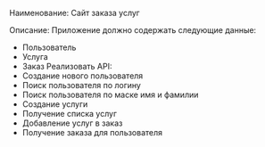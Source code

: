 Наименование: Сайт заказа услуг

Описание:
Приложение должно содержать следующие данные:
- Пользователь
- Услуга
- Заказ
Реализовать API:
- Создание нового пользователя
- Поиск пользователя по логину
- Поиск пользователя по маске имя и фамилии
- Создание услуги
- Получение списка услуг
- Добавление услуг в заказ
- Получение заказа для пользователя